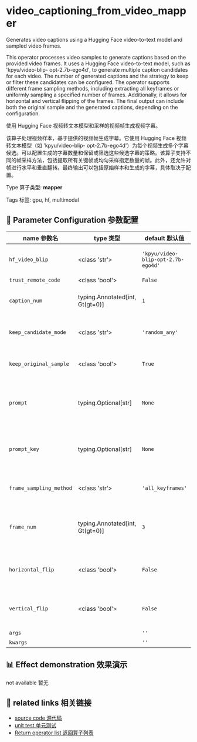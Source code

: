 # video_captioning_from_video_mapper

Generates video captions using a Hugging Face video-to-text model and sampled video frames.

This operator processes video samples to generate captions based on the provided video frames. It uses a Hugging Face video-to-text model, such as 'kpyu/video-blip- opt-2.7b-ego4d', to generate multiple caption candidates for each video. The number of generated captions and the strategy to keep or filter these candidates can be configured. The operator supports different frame sampling methods, including extracting all keyframes or uniformly sampling a specified number of frames. Additionally, it allows for horizontal and vertical flipping of the frames. The final output can include both the original sample and the generated captions, depending on the configuration.

使用 Hugging Face 视频转文本模型和采样的视频帧生成视频字幕。

该算子处理视频样本，基于提供的视频帧生成字幕。它使用 Hugging Face 视频转文本模型（如 'kpyu/video-blip- opt-2.7b-ego4d'）为每个视频生成多个字幕候选。可以配置生成的字幕数量和保留或筛选这些候选字幕的策略。该算子支持不同的帧采样方法，包括提取所有关键帧或均匀采样指定数量的帧。此外，还允许对帧进行水平和垂直翻转。最终输出可以包括原始样本和生成的字幕，具体取决于配置。

Type 算子类型: **mapper**

Tags 标签: gpu, hf, multimodal

## 🔧 Parameter Configuration 参数配置
| name 参数名 | type 类型 | default 默认值 | desc 说明 |
|--------|------|--------|------|
| `hf_video_blip` | <class 'str'> | `'kpyu/video-blip-opt-2.7b-ego4d'` | video-blip model name on huggingface |
| `trust_remote_code` | <class 'bool'> | `False` |  |
| `caption_num` | typing.Annotated[int, Gt(gt=0)] | `1` | how many candidate captions to generate |
| `keep_candidate_mode` | <class 'str'> | `'random_any'` | retain strategy for the generated |
| `keep_original_sample` | <class 'bool'> | `True` | whether to keep the original sample. If |
| `prompt` | typing.Optional[str] | `None` | a string prompt to guide the generation of video-blip |
| `prompt_key` | typing.Optional[str] | `None` | the key name of fields in samples to store prompts |
| `frame_sampling_method` | <class 'str'> | `'all_keyframes'` | sampling method of extracting frame |
| `frame_num` | typing.Annotated[int, Gt(gt=0)] | `3` | the number of frames to be extracted uniformly from |
| `horizontal_flip` | <class 'bool'> | `False` | flip frame video horizontally (left to right). |
| `vertical_flip` | <class 'bool'> | `False` | flip frame video vertically (top to bottom). |
| `args` |  | `''` | extra args |
| `kwargs` |  | `''` | extra args |

## 📊 Effect demonstration 效果演示
not available 暂无

## 🔗 related links 相关链接
- [source code 源代码](../../../data_juicer/ops/mapper/video_captioning_from_video_mapper.py)
- [unit test 单元测试](../../../tests/ops/mapper/test_video_captioning_from_video_mapper.py)
- [Return operator list 返回算子列表](../../Operators.md)